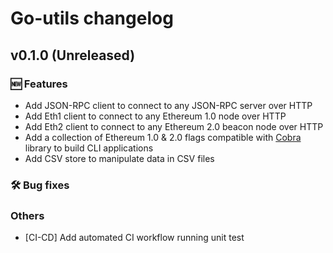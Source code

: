 # Go-utils changelog

## v0.1.0 (Unreleased)

### 🆕 Features

- Add JSON-RPC client to connect to any JSON-RPC server over HTTP
- Add Eth1 client to connect to any Ethereum 1.0 node over HTTP
- Add Eth2 client to connect to any Ethereum 2.0 beacon node over HTTP
- Add a collection of Ethereum 1.0 & 2.0 flags compatible with [Cobra](https://github.com/spf13/cobra) library to build CLI applications
- Add CSV store to manipulate data in CSV files

### 🛠 Bug fixes

### Others

- [CI-CD] Add automated CI workflow running unit test